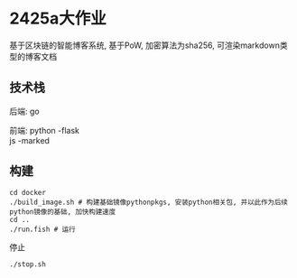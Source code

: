 # 2425a大作业
基于区块链的智能博客系统, 基于PoW, 加密算法为sha256, 可渲染markdown类型的博客文档

## 技术栈
后端: go  

前端: python -flask  
     js -marked  

## 构建

```
cd docker 
./build_image.sh # 构建基础镜像pythonpkgs, 安装python相关包, 并以此作为后续python镜像的基础, 加快构建速度
cd ..
./run.fish # 运行
```


停止
```
./stop.sh
```